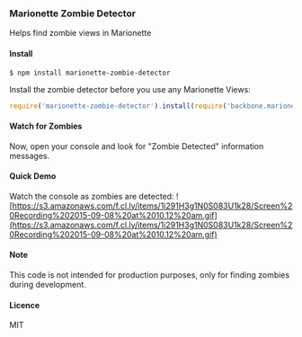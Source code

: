 ### Marionette Zombie Detector

Helps find zombie views in Marionette

#### Install

```shell
$ npm install marionette-zombie-detector
```

Install the zombie detector before you use any Marionette Views:

```js
require('marionette-zombie-detector').install(require('backbone.marionette'));
```

#### Watch for Zombies

Now, open your console and look for "Zombie Detected" information messages.

#### Quick Demo
Watch the console as zombies are detected:
![https://s3.amazonaws.com/f.cl.ly/items/1i291H3g1N0S083U1k28/Screen%20Recording%202015-09-08%20at%2010.12%20am.gif](https://s3.amazonaws.com/f.cl.ly/items/1i291H3g1N0S083U1k28/Screen%20Recording%202015-09-08%20at%2010.12%20am.gif)

#### Note

This code is not intended for production purposes, only for finding zombies during
development.

#### Licence

MIT
